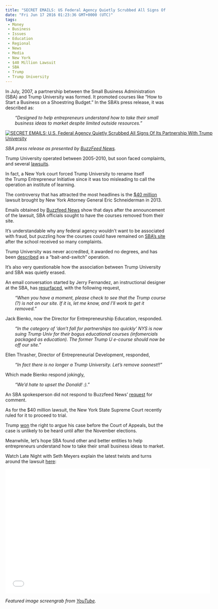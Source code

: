 ```yaml
---
title: "SECRET EMAILS: US Federal Agency Quietly Scrubbed All Signs Of Trump U. Partnership"
date: "Fri Jun 17 2016 01:23:36 GMT+0000 (UTC)"
tags: 
 - Money
 - Business
 - Issues
 - Education
 - Regional
 - News
 - Media
 - New York
 - $40 Million Lawsuit
 - SBA
 - Trump
 - Trump University
---
```

<p>In July, 2007, a&#xA0;partnership between the Small Business Administration (SBA) and Trump University was formed. It&#xA0;promoted courses like &#x201C;How to Start a Business on a Shoestring Budget.&#x201D;&#xA0;In the SBA&#x2019;s press release, it was described as:</p><p style="padding-left: 30px;"><em>&#x201C;Designed to help entrepreneurs understand how to take their small business ideas to market despite limited outside resources.&#x201D;</em></p><div id="attachment_137651" style="width: 710px" class="wp-caption aligncenter"><a href="https://www.buzzfeed.com/andrewkaczynski/how-a-federal-agency-scrubbed-any-sign-of-its-partnership-wi?utm_term=.axNPrWK4k#.gaWWdy3Lq" onclick="__gaTracker(&apos;send&apos;, &apos;event&apos;, &apos;outbound-article&apos;, &apos;https://www.buzzfeed.com/andrewkaczynski/how-a-federal-agency-scrubbed-any-sign-of-its-partnership-wi?utm_term=.axNPrWK4k#.gaWWdy3Lq&apos;, &apos;&apos;);"><img class="size-full wp-image-137651" src="//i0.wp.com/cdn.liberalamerica.org/wp-content/uploads/2016/06/SBAs-press-release-2007.png?resize=700%2C407" alt="SECRET EMAILS: U.S. Federal Agency Quietly Scrubbed All Signs Of Its Partnership With Trump University" srcset="//i0.wp.com/cdn.liberalamerica.org/wp-content/uploads/2016/06/SBAs-press-release-2007.png?resize=700%2C407 700w, //i0.wp.com/cdn.liberalamerica.org/wp-content/uploads/2016/06/SBAs-press-release-2007.png?resize=700%2C407 64w, //i0.wp.com/cdn.liberalamerica.org/wp-content/uploads/2016/06/SBAs-press-release-2007.png?resize=700%2C407 350w, //i0.wp.com/cdn.liberalamerica.org/wp-content/uploads/2016/06/SBAs-press-release-2007.png?resize=700%2C407 600w, //i0.wp.com/cdn.liberalamerica.org/wp-content/uploads/2016/06/SBAs-press-release-2007.png?resize=700%2C407 190w" sizes="(max-width: 700px) 100vw, 700px" data-recalc-dims="1"></a>
<p class="wp-caption-text"><em>SBA press release as presented by <a href="https://www.buzzfeed.com/andrewkaczynski/how-a-federal-agency-scrubbed-any-sign-of-its-partnership-wi?utm_term=.axNPrWK4k#.gaWWdy3Lq" onclick="__gaTracker(&apos;send&apos;, &apos;event&apos;, &apos;outbound-article&apos;, &apos;https://www.buzzfeed.com/andrewkaczynski/how-a-federal-agency-scrubbed-any-sign-of-its-partnership-wi?utm_term=.axNPrWK4k#.gaWWdy3Lq&apos;, &apos;BuzzFeed News&apos;);">BuzzFeed News</a>.</em></p>
</div><p><!-- Quick Adsense WordPress Plugin: http://quicksense.net/ --></p><p>Trump University operated between 2005-2010, but soon faced complaints, and several <a href="http://www.liberalamerica.org/2016/04/27/watch-hes-done-it-again-40-million-trump-university-lawsuit-to-trial/">lawsuits</a>.</p><p>In fact, a New York court forced Trump University to rename itself the&#xA0;Trump Entrepreneur Initiative since it was too misleading to call the operation an institute of learning.</p><p>The controversy that has attracted the most headlines is the <a href="http://www.liberalamerica.org/2016/04/27/watch-hes-done-it-again-40-million-trump-university-lawsuit-to-trial/">$40 million</a> lawsuit brought by New York Attorney General Eric Schneiderman in 2013.</p><p>Emails obtained by <a href="https://www.buzzfeed.com/andrewkaczynski/how-a-federal-agency-scrubbed-any-sign-of-its-partnership-wi?utm_term=.axNPrWK4k#.gaWWdy3Lq" onclick="__gaTracker(&apos;send&apos;, &apos;event&apos;, &apos;outbound-article&apos;, &apos;https://www.buzzfeed.com/andrewkaczynski/how-a-federal-agency-scrubbed-any-sign-of-its-partnership-wi?utm_term=.axNPrWK4k#.gaWWdy3Lq&apos;, &apos;Buzzfeed News&apos;);">Buzzfeed News</a> show that days after the announcement of the lawsuit, SBA officials sought to have the courses removed from their site.</p><p>It&#x2019;s understandable why any federal agency wouldn&#x2019;t want to be associated with fraud, but puzzling how the courses could have remained on <a href="http://web.archive.org/web/20071227003239/http://www.sba.gov/services/training/onlinecourses/index.html" onclick="__gaTracker(&apos;send&apos;, &apos;event&apos;, &apos;outbound-article&apos;, &apos;http://web.archive.org/web/20071227003239/http://www.sba.gov/services/training/onlinecourses/index.html&apos;, &apos;SBA\&apos;s site&apos;);">SBA&#x2019;s site</a> after the school received so many complaints.</p><p>Trump University was never accredited, it awarded no degrees, and has been <a href="http://www.liberalamerica.org/2016/04/27/watch-hes-done-it-again-40-million-trump-university-lawsuit-to-trial/">described</a> as a &#x201C;bait-and-switch&#x201D; operation.</p><p>It&#x2019;s also very questionable how the association between Trump University and SBA was quietly erased.</p><p>An email conversation started by Jerry Fernandez, an instructional designer at the SBA, has <a href="https://www.buzzfeed.com/andrewkaczynski/how-a-federal-agency-scrubbed-any-sign-of-its-partnership-wi?utm_term=.axNPrWK4k#.gaWWdy3Lq" onclick="__gaTracker(&apos;send&apos;, &apos;event&apos;, &apos;outbound-article&apos;, &apos;https://www.buzzfeed.com/andrewkaczynski/how-a-federal-agency-scrubbed-any-sign-of-its-partnership-wi?utm_term=.axNPrWK4k#.gaWWdy3Lq&apos;, &apos;resurfaced&apos;);">resurfaced</a>, with the following request,</p><p style="padding-left: 30px;"><em>&#x201C;When you have a moment, please check to see that the Trump course (?) is not on our site. If it is, let me know, and I&#x2019;ll work to get it removed.&#x201D;</em></p><p>Jack Bienko, now the Director for Entrepreneurship Education, responded.</p><p style="padding-left: 30px;"><em>&#x201C;In the category of &#x2018;don&#x2019;t fall for partnerships too quickly&#x2019; NYS is now suing Trump Univ for their bogus educational courses (infomercials packaged as education). The former Trump U e-course should now be off our site.&#x201D;</em></p><p>Ellen Thrasher, Director of Entrepreneurial Development, responded,</p><p style="padding-left: 30px;"><em>&#x201C;In fact there is no longer a Trump University. Let&#x2019;s remove soonest!!&#x201D;</em></p><p>Which made Bienko respond jokingly,</p><p style="padding-left: 30px;"><em>&#x201C;We&#x2019;d hate to upset the Donald! :).&#x201D;</em></p><p>An SBA spokesperson did not respond to Buzzfeed News&#x2019; <a href="https://www.buzzfeed.com/andrewkaczynski/how-a-federal-agency-scrubbed-any-sign-of-its-partnership-wi?utm_term=.axNPrWK4k#.gaWWdy3Lq" onclick="__gaTracker(&apos;send&apos;, &apos;event&apos;, &apos;outbound-article&apos;, &apos;https://www.buzzfeed.com/andrewkaczynski/how-a-federal-agency-scrubbed-any-sign-of-its-partnership-wi?utm_term=.axNPrWK4k#.gaWWdy3Lq&apos;, &apos;request&apos;);">request</a> for comment.</p><p><!-- Quick Adsense WordPress Plugin: http://quicksense.net/ --></p><p>As for the $40 million lawsuit, the New York State Supreme Court recently ruled for it to proceed to trial.</p><p>Trump <a href="http://nypost.com/2016/05/17/trump-university-lawsuit-goes-to-states-top-court/" onclick="__gaTracker(&apos;send&apos;, &apos;event&apos;, &apos;outbound-article&apos;, &apos;http://nypost.com/2016/05/17/trump-university-lawsuit-goes-to-states-top-court/&apos;, &apos;won&apos;);">won</a> the right to argue his case before the Court of Appeals, but the case is unlikely to be heard until after the November elections.</p><p>Meanwhile, let&#x2019;s hope SBA found other and better entities to help entrepreneurs understand how to take their small business ideas to market.</p><p>Watch Late Night with Seth Meyers explain the latest twists and turns around the lawsuit <a href="https://www.youtube.com/watch?v=LNTK6RYleDM" onclick="__gaTracker(&apos;send&apos;, &apos;event&apos;, &apos;outbound-article&apos;, &apos;https://www.youtube.com/watch?v=LNTK6RYleDM&apos;, &apos;here&apos;);">here</a>:</p><p><span class="embed-youtube" style="text-align:center; display: block;"><iframe class="youtube-player" type="text/html" width="640" height="390" src="//www.youtube.com/embed/LNTK6RYleDM?version=3&amp;rel=1&amp;fs=1&amp;autohide=2&amp;showsearch=0&amp;showinfo=1&amp;iv_load_policy=1&amp;wmode=transparent" allowfullscreen="true" style="border:0;"></iframe></span></p><p><em>Featured image screengrab from <a href="https://www.youtube.com/watch?v=LNTK6RYleDM" onclick="__gaTracker(&apos;send&apos;, &apos;event&apos;, &apos;outbound-article&apos;, &apos;https://www.youtube.com/watch?v=LNTK6RYleDM&apos;, &apos;YouTube&apos;);">YouTube</a>.</em></p><div style="font-size:0px;height:0px;line-height:0px;margin:0;padding:0;clear:both"></div>